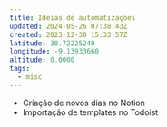```yaml
---
title: Ideias de automatizações
updated: 2024-05-26 07:38:43Z
created: 2023-12-30 15:33:57Z
latitude: 38.72225240
longitude: -9.13933660
altitude: 0.0000
tags:
  - misc
---
```


- Criação de novos dias no Notion
- Importação de templates no Todoist